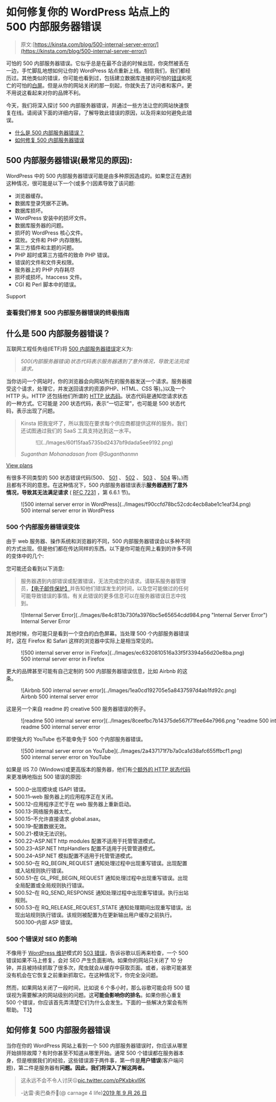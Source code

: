 # 如何修复你的 WordPress 站点上的 500 内部服务器错误

> 原文:[https://kinsta.com/blog/500-internal-server-error/](https://kinsta.com/blog/500-internal-server-error/)

可怕的 500 内部服务器错误。它似乎总是在最不合适的时候出现，你突然被丢在一边，手忙脚乱地想如何让你的 WordPress 站点重新上线。相信我们，我们都经历过。其他类似的错误，你可能也看到过，包括建立数据库连接的可怕的[错误](https://kinsta.com/blog/error-establishing-a-database-connection/)和死亡的可怕的[白屏](https://kinsta.com/blog/wordpress-white-screen-of-death/)。但是从你的网站关闭的那一刻起，你就失去了访问者和客户。更不用说这看起来对你的品牌不利。

今天，我们将深入探讨 500 内部服务器错误，并通过一些方法让您的网站快速恢复在线。请阅读下面的详细内容，了解导致此错误的原因，以及将来如何避免此错误。

*   [什么是 500 内部服务器错误？](#what-is-500-internal-server-error)
*   [如何修复 500 内部服务器错误](#fix-500-internal-server-error)

## 500 内部服务器错误(最常见的原因):

WordPress 中的 500 内部服务器错误可能是由多种原因造成的。如果您正在遇到这种情况，很可能是以下一个(或多个)因素导致了该问题:

*   浏览器缓存。
*   数据库登录凭据不正确。
*   数据库损坏。
*   WordPress 安装中的损坏文件。
*   数据库服务器的问题。
*   损坏的 WordPress 核心文件。
*   腐败。文件和 PHP 内存限制。
*   第三方插件和主题的问题。
*   PHP 超时或第三方插件的致命 PHP 错误。
*   错误的文件和文件夹权限。
*   服务器上的 PHP 内存耗尽
*   损坏或损坏。htaccess 文件。
*   CGI 和 Perl 脚本中的错误。

Support

### 查看我们修复 500 内部服务器错误的终极指南

<kinsta-video src="https://www.youtube.com/watch?v=O89MS6j0gJE"></kinsta-video>

## 什么是 500 内部服务器错误？

互联网工程任务组(IETF)将 [500 内部服务器错误](https://tools.ietf.org/html/rfc7231#section-6.6.1)定义为:

> *500(内部服务器错误)状态代码表示服务器遇到了意外情况，导致无法完成请求。*

当你访问一个网站时，你的浏览器会向网站所在的服务器发送一个请求。服务器接受这个请求，处理它，并发送回请求的资源(PHP、HTML、CSS 等)。)以及一个 HTTP 头。HTTP 还包括他们所谓的 [HTTP 状态码](https://kinsta.com/blog/http-status-codes/)。状态代码是通知您请求状态的一种方式。它可能是 200 状态代码，表示“一切正常”，也可能是 500 状态代码，表示出现了问题。

<link rel="stylesheet" href="https://kinsta.com/wp-content/themes/kinsta/dist/components/ctas/cta-mini.css?ver=2e932b8aba3918bfb818">

<aside class="sidebar-cta">

> Kinsta 把我宠坏了，所以我现在要求每个供应商都提供这样的服务。我们还试图通过我们的 SaaS 工具支持达到这一水平。
> 
> <footer class="wp-block-kinsta-client-quote__footer">
> 
> <figure class="wp-block-kinsta-client-quote__avatar">![](../Images/60f15faa5735bd2437bf9dada5ee9192.png)</figure>
> 
> <cite class="wp-block-kinsta-client-quote__cite">Suganthan Mohanadasan from @Suganthanmn</cite></footer>

[View plans](https://kinsta.com/plans/)</aside>

有很多不同类型的 500 状态错误代码(500、 [501](https://kinsta.com/knowledgebase/501-not-implemented-error/) 、 [502](https://kinsta.com/blog/502-bad-gateway/) 、 [503](https://kinsta.com/blog/http-error-503/) 、 [504](https://kinsta.com/blog/504-gateway-timeout/) 等)。)而且都有不同的意思。在这种情况下，500 内部服务器错误表示**服务器遇到了意外情况，导致其无法满足请求** ( [RFC 7231](https://tools.ietf.org/html/rfc7231#section-6.6.1) ，第 6.6.1 节)。

<figure id="attachment_53592" aria-describedby="caption-attachment-53592" style="width: 1508px" class="wp-caption aligncenter">![500 internal server error in WordPress](../Images/f90ccfd78bc52cdc4ecb8abe1c1eaf34.png)

<figcaption id="caption-attachment-53592" class="wp-caption-text">500 internal server error in WordPress</figcaption>

</figure>

### 500 个内部服务器错误变体

由于 web 服务器、操作系统和浏览器的不同，500 内部服务器错误会以多种不同的方式出现。但是他们都在传达同样的东西。以下是你可能在网上看到的许多不同的变体中的几个:

您可能还会看到以下消息:

> 服务器遇到内部错误或配置错误，无法完成您的请求。请联系服务器管理员，[【电子邮件保护】](/cdn-cgi/l/email-protection)并告知他们错误发生的时间，以及您可能做过的任何可能导致错误的事情。有关此错误的更多信息可以在服务器错误日志中找到。

<figure id="attachment_16157" aria-describedby="caption-attachment-16157" style="width: 1442px" class="wp-caption aligncenter">![Internal Server Error](../Images/8e4c813b730fa3976bc5e65654cdd984.png "Internal Server Error")

<figcaption id="caption-attachment-16157" class="wp-caption-text">Internal Server Error</figcaption>

</figure>

其他时候，你可能只是看到一个空白的白色屏幕。当处理 500 个内部服务器错误时，这在 Firefox 和 Safari 这样的浏览器中实际上是相当常见的。

<figure id="attachment_46527" aria-describedby="caption-attachment-46527" style="width: 2028px" class="wp-caption aligncenter">![500 internal server error in Firefox](../Images/ec6320810516a33f5f3394a56d20e8ba.png)

<figcaption id="caption-attachment-46527" class="wp-caption-text">500 internal server error in Firefox</figcaption>

</figure>

更大的品牌甚至可能有自己定制的 500 内部服务器错误信息，比如 Airbnb 的这条。

<figure id="attachment_16421" aria-describedby="caption-attachment-16421" style="width: 1180px" class="wp-caption aligncenter">![Airbnb 500 internal server error](../Images/1ea0cd192705e5a8437597d4ab1fd92c.png)

<figcaption id="caption-attachment-16421" class="wp-caption-text">Airbnb 500 internal server error</figcaption>

</figure>

这是另一个来自 readme 的 creative 500 服务器错误的例子。

<figure id="attachment_21419" aria-describedby="caption-attachment-21419" style="width: 1471px" class="wp-caption aligncenter">![readme 500 internal server error](../Images/8ceefbc7b14375de567f71fee64e7966.png "readme 500 internal server error")

<figcaption id="caption-attachment-21419" class="wp-caption-text">readme 500 internal server error</figcaption>

</figure>

即使强大的 YouTube 也不能幸免于 500 个内部服务器错误。

<figure id="attachment_30274" aria-describedby="caption-attachment-30274" style="width: 1276px" class="wp-caption aligncenter">![500 internal server error on YouTube](../Images/2a437171f7b7a0ca1d38afc655ffbcf1.png)

<figcaption id="caption-attachment-30274" class="wp-caption-text">500 internal server error on YouTube</figcaption>

</figure>

如果是 IIS 7.0 (Windows)或更高版本的服务器，他们有[个额外的 HTTP 状态代码](https://support.microsoft.com/en-us/help/943891/the-http-status-code-in-iis-7-0-iis-7-5-and-iis-8-0)来更准确地指出 500 错误的原因:

*   500.0–出现模块或 ISAPI 错误。
*   500.11–web 服务器上的应用程序正在关闭。
*   500.12–应用程序正忙于在 web 服务器上重新启动。
*   500.13-网络服务器太忙。
*   500.15–不允许直接请求 global.asax。
*   500.19–配置数据无效。
*   500.21-模块无法识别。
*   500.22–ASP.NET http modules 配置不适用于托管管道模式。
*   500.23–ASP.NET httpHandlers 配置不适用于托管管道模式。
*   500.24–ASP.NET 模拟配置不适用于托管管道模式。
*   500.50–在 RQ_BEGIN_REQUEST 通知处理过程中出现重写错误。出现配置或入站规则执行错误。
*   500.51–在 GL_PRE_BEGIN_REQUEST 通知处理过程中出现重写错误。出现全局配置或全局规则执行错误。
*   500.52–在 RQ_SEND_RESPONSE 通知处理过程中出现重写错误。执行出站规则。
*   500.53–在 RQ_RELEASE_REQUEST_STATE 通知处理期间出现重写错误。出现出站规则执行错误。该规则被配置为在更新输出用户缓存之前执行。
    500.100–内部 ASP 错误。

### 500 个错误对 SEO 的影响

不像用于 [WordPress 维护](https://kinsta.com/blog/wordpress-maintenance/%E2%80%8E)模式的 [503 错误](https://kinsta.com/blog/http-error-503/)，告诉谷歌以后再来检查，一个 500 错误如果不马上修复，会对 SEO 产生负面影响。如果你的网站只关闭了 10 分钟，并且被持续抓取了很多次，爬虫就会从缓存中获取页面。或者，谷歌可能甚至没有机会在它恢复之前重新抓取它。在这种情况下，你完全没问题。

然而，如果网站关闭了一段时间，比如说 6 个多小时，那么谷歌可能会将 500 错误视为需要解决的网站级别的问题。这**可能会影响你的排名**。如果你担心重复 500 个错误，你应该首先弄清楚它们为什么会发生。下面的一些解决方案会有所帮助。
T3】

## 如何修复 500 内部服务器错误

当你在你的 WordPress 网站上看到一个 500 内部服务器错误时，你应该从哪里开始排除故障？有时你甚至不知道从哪里开始。通常 500 个错误都在服务器本身，但是根据我们的经验，这些错误源于两件事，第一件是**用户错误**(客户端问题)，第二件是服务器有**问题。因此，我们将深入了解这两者。**

> 这永远不会不令人讨厌😖[pic.twitter.com/pPKxbkvI9K](https://t.co/pPKxbkvI9K)
> 
> -达雷·奥巴桑乔🐀(@ carnage 4 life)[2019 年 9 月 26 日](https://twitter.com/Carnage4Life/status/1177095951728562177?ref_src=twsrc%5Etfw)